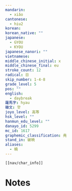 ```yaml
---
mandarin:
  - xiǎo
cantonese:
  - hiu2
korean:
korean_native: ""
japanese:
  - GYOU
  - KYOU
japanese_nanori: ""
vietnamese:
middle_chinese_initial: x
middle_chinese_final: eu
stroke_count: 12
radical: 日
skip_number: 1-4-8
grade_level: 5
pos: ""
english:
  - daybreak
羅馬字: hyau
韓文: 햣
joyo_level: 高等
hsk_level: ""
hanmun_edu_level: ""
danayo_id: 5299
mc_id: 1617
graphemic_classification: 尭
stand_in: 破暁
aliases:
  - 曉
---
```

```meta-bind-embed
[[nav/char_info]]
```

# Notes

